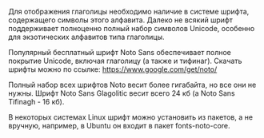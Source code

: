 Для отображения глаголицы необходимо наличие в системе шрифта, содержащего символы этого алфавита. Далеко не всякий шрифт поддерживает полноценно
полный набор символов Unicode, особенно для экзотических алфавитов типа глаголицы.

Популярный бесплатный шрифт Noto Sans обеспечивает полное покрытие Unicode, включая глаголицу (а также и тифинаг). Скачать шрифты можно по ссылке:
https://www.google.com/get/noto/

Полный набор всех шрифтов Noto весит более гигабайта, но все они не нужны. Шрифт Noto Sans Glagolitic весит всего 24 кб (а Noto Sans Tifinagh - 16 кб).

В некоторых системах Linux шрифт можно установить из пакетов, а не вручную, например, в Ubuntu он входит в пакет fonts-noto-core.
